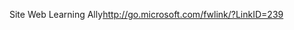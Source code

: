 <Token xmlns:xlink="http://www.w3.org/1999/xlink"><externalLink xmlns="http://ddue.schemas.microsoft.com/authoring/2003/5"><linkText>Site Web Learning Ally</linkText><linkUri>http://go.microsoft.com/fwlink/?LinkID=239</linkUri></externalLink></Token>

<!--HONumber=May16_HO1-->


